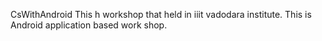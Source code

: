 CsWithAndroid
This h workshop that held in iiit vadodara institute.
This is Android application based work shop.
